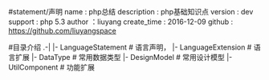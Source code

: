 #statement/声明
name        : php总结
description : php基础知识点
version     : dev
support     : php 5.3
author      ：liuyang
create_time : 2016-12-09
github 		: https://github.com/liuyangspace

#目录介绍
.-|
  |- LanguageStatement      # 语言声明，
  |- LanguageExtension      # 语言扩展
  |- DataType               # 常用数据类型
  |- DesignModel            # 常用设计模型
  |- UtilComponent          # 功能扩展

